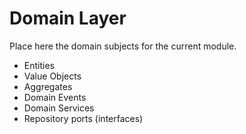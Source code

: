 # Domain Layer

Place here the domain subjects for the current module.

 * Entities
 * Value Objects
 * Aggregates
 * Domain Events
 * Domain Services
 * Repository ports (interfaces)
